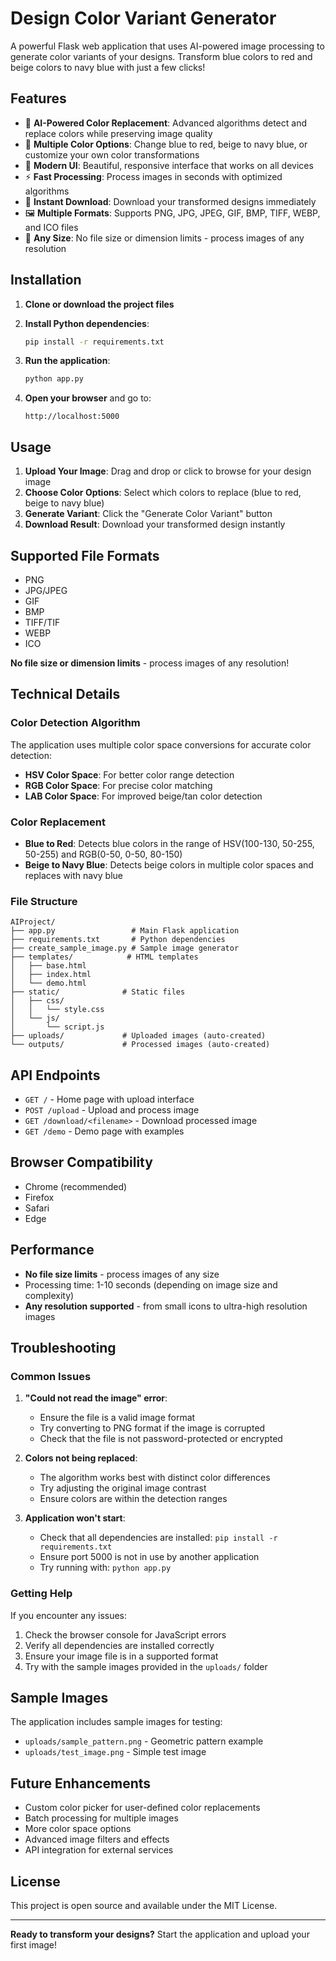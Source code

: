 # Design Color Variant Generator

A powerful Flask web application that uses AI-powered image processing to generate color variants of your designs. Transform blue colors to red and beige colors to navy blue with just a few clicks!

## Features

- 🎨 **AI-Powered Color Replacement**: Advanced algorithms detect and replace colors while preserving image quality
- 🔄 **Multiple Color Options**: Change blue to red, beige to navy blue, or customize your own color transformations
- 📱 **Modern UI**: Beautiful, responsive interface that works on all devices
- ⚡ **Fast Processing**: Process images in seconds with optimized algorithms
- 💾 **Instant Download**: Download your transformed designs immediately
- 🖼️ **Multiple Formats**: Supports PNG, JPG, JPEG, GIF, BMP, TIFF, WEBP, and ICO files
- 📏 **Any Size**: No file size or dimension limits - process images of any resolution

## Installation

1. **Clone or download the project files**

2. **Install Python dependencies**:
   ```bash
   pip install -r requirements.txt
   ```

3. **Run the application**:
   ```bash
   python app.py
   ```

4. **Open your browser** and go to:
   ```
   http://localhost:5000
   ```

## Usage

1. **Upload Your Image**: Drag and drop or click to browse for your design image
2. **Choose Color Options**: Select which colors to replace (blue to red, beige to navy blue)
3. **Generate Variant**: Click the "Generate Color Variant" button
4. **Download Result**: Download your transformed design instantly

## Supported File Formats

- PNG
- JPG/JPEG
- GIF
- BMP
- TIFF/TIF
- WEBP
- ICO

**No file size or dimension limits** - process images of any resolution!

## Technical Details

### Color Detection Algorithm

The application uses multiple color space conversions for accurate color detection:

- **HSV Color Space**: For better color range detection
- **RGB Color Space**: For precise color matching
- **LAB Color Space**: For improved beige/tan color detection

### Color Replacement

- **Blue to Red**: Detects blue colors in the range of HSV(100-130, 50-255, 50-255) and RGB(0-50, 0-50, 80-150)
- **Beige to Navy Blue**: Detects beige colors in multiple color spaces and replaces with navy blue

### File Structure

```
AIProject/
├── app.py                 # Main Flask application
├── requirements.txt       # Python dependencies
├── create_sample_image.py # Sample image generator
├── templates/            # HTML templates
│   ├── base.html
│   ├── index.html
│   └── demo.html
├── static/              # Static files
│   ├── css/
│   │   └── style.css
│   └── js/
│       └── script.js
├── uploads/             # Uploaded images (auto-created)
└── outputs/             # Processed images (auto-created)
```

## API Endpoints

- `GET /` - Home page with upload interface
- `POST /upload` - Upload and process image
- `GET /download/<filename>` - Download processed image
- `GET /demo` - Demo page with examples

## Browser Compatibility

- Chrome (recommended)
- Firefox
- Safari
- Edge

## Performance

- **No file size limits** - process images of any size
- Processing time: 1-10 seconds (depending on image size and complexity)
- **Any resolution supported** - from small icons to ultra-high resolution images

## Troubleshooting

### Common Issues

1. **"Could not read the image" error**:
   - Ensure the file is a valid image format
   - Try converting to PNG format if the image is corrupted
   - Check that the file is not password-protected or encrypted

2. **Colors not being replaced**:
   - The algorithm works best with distinct color differences
   - Try adjusting the original image contrast
   - Ensure colors are within the detection ranges

3. **Application won't start**:
   - Check that all dependencies are installed: `pip install -r requirements.txt`
   - Ensure port 5000 is not in use by another application
   - Try running with: `python app.py`

### Getting Help

If you encounter any issues:

1. Check the browser console for JavaScript errors
2. Verify all dependencies are installed correctly
3. Ensure your image file is in a supported format
4. Try with the sample images provided in the `uploads/` folder

## Sample Images

The application includes sample images for testing:
- `uploads/sample_pattern.png` - Geometric pattern example
- `uploads/test_image.png` - Simple test image

## Future Enhancements

- Custom color picker for user-defined color replacements
- Batch processing for multiple images
- More color space options
- Advanced image filters and effects
- API integration for external services

## License

This project is open source and available under the MIT License.

---

**Ready to transform your designs?** Start the application and upload your first image!
